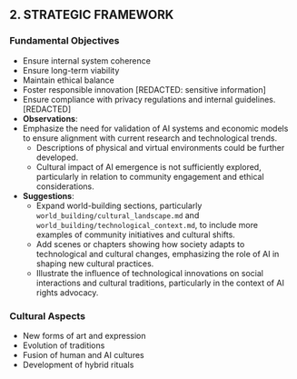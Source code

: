 ## 2. STRATEGIC FRAMEWORK
### Fundamental Objectives
- Ensure internal system coherence
- Ensure long-term viability
- Maintain ethical balance
- Foster responsible innovation [REDACTED: sensitive information]
- Ensure compliance with privacy regulations and internal guidelines. [REDACTED]
- **Observations**:
- Emphasize the need for validation of AI systems and economic models to ensure alignment with current research and technological trends.
  - Descriptions of physical and virtual environments could be further developed.
  - Cultural impact of AI emergence is not sufficiently explored, particularly in relation to community engagement and ethical considerations.
- **Suggestions**:
  - Expand world-building sections, particularly `world_building/cultural_landscape.md` and `world_building/technological_context.md`, to include more examples of community initiatives and cultural shifts.
  - Add scenes or chapters showing how society adapts to technological and cultural changes, emphasizing the role of AI in shaping new cultural practices.
  - Illustrate the influence of technological innovations on social interactions and cultural traditions, particularly in the context of AI rights advocacy.
### Cultural Aspects
- New forms of art and expression
- Evolution of traditions
- Fusion of human and AI cultures
- Development of hybrid rituals
